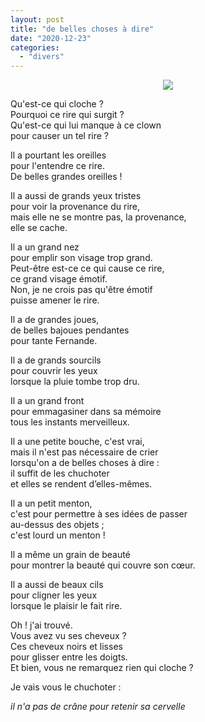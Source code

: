 ```yaml
---
layout: post
title: "de belles choses à dire"
date: "2020-12-23"
categories:
  - "divers"
---
```


<center>
	<img src="{{site.baseurl}}/assets/figures/clown.png">
</center>

Qu'est-ce qui cloche ?  
Pourquoi ce rire qui surgit ?  
Qu'est-ce qui lui manque à ce clown  
pour causer un tel rire ?

Il a pourtant les oreilles  
pour l'entendre ce rire.  
De belles grandes oreilles !  

Il a aussi de grands yeux tristes  
pour voir la provenance du rire,  
mais elle ne se montre pas, la provenance,  
elle se cache.  

Il a un grand nez  
pour emplir son visage trop grand.  
Peut-être est-ce ce qui cause ce rire,  
ce grand visage émotif.  
Non, je ne crois pas qu'être émotif  
puisse amener le rire.  

Il a de grandes joues,  
de belles bajoues pendantes  
pour tante Fernande.  

Il a de grands sourcils  
pour couvrir les yeux  
lorsque la pluie tombe trop dru.  

Il a un grand front  
pour emmagasiner dans sa mémoire  
tous les instants merveilleux.  

Il a une petite bouche, c'est vrai,  
mais il n'est pas nécessaire de crier  
lorsqu'on a de belles choses à dire :  
il suffit de les chuchoter  
et elles se rendent d’elles-mêmes.  

Il a un petit menton,  
c'est pour permettre à ses idées de passer  
au-dessus des objets ;  
c'est lourd un menton !  

Il a même un grain de beauté  
pour montrer la beauté qui couvre son cœur.  

Il a aussi de beaux cils  
pour cligner les yeux  
lorsque le plaisir le fait rire.

Oh ! j'ai trouvé.  
Vous avez vu ses cheveux ?  
Ces cheveux noirs et lisses  
pour glisser entre les doigts.  
Et bien, vous ne remarquez rien qui cloche ?  

Je vais vous le chuchoter :

_il n'a pas de crâne pour retenir sa cervelle_

